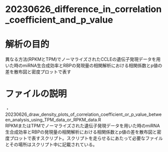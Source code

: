 # 20230626_difference_in_correlation_coefficient_and_p_value

# 解析の目的
異なる方法(RPKMとTPM)でノーマライズされたCCLEの遺伝子発現データを用いた時のmiRNA生合成効率とRBPの発現量の相関解析における相関係数とp値の差を散布図と密度プロットで表す

# ファイルの説明
・20230626_draw_density_plots_of_correlation_coefficient_or_p_value_between_analysis_using_TPM_data_or_RPKM_data.R
<br>RPKMまたはTPMでノーマライズされた遺伝子発現データを用いた時のmiRNA生合成効率とRBPの発現量の相関解析における相関係数とp値の差を散布図と密度プロットで表すスクリプト。スクリプトを走らせるにあたって必要なファイルとその場所はスクリプト中に記載されている。

